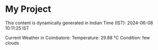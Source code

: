 # My Project

This content is dynamically generated in Indian Time (IST): 2024-06-08 10:11:25 IST


Current Weather in Coimbatore:
Temperature: 29.88 °C
Condition: few clouds
